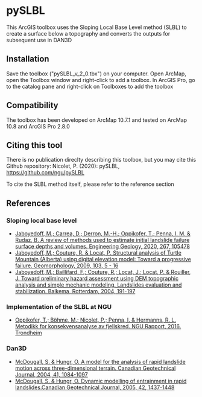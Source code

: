 # pySLBL
This ArcGIS toolbox uses the Sloping Local Base Level method (SLBL) to create a surface below a topography and converts the outputs for subsequent use in DAN3D

## Installation
Save the toolbox ("pySLBL_v_2_0.tbx") on your computer. Open ArcMap, open the Toolbox window and right-click to add a toolbox. In ArcGIS Pro, go to the catalog pane and right-click on Toolboxes to add the toolbox

## Compatibility
The toolbox has been developed on ArcMap 10.7.1 and tested on ArcMap 10.8 and ArcGIS Pro 2.8.0

## Citing this tool
There is no publication direclty describing this toolbox, but you may cite this Github repository: Nicolet, P. (2020): pySLBL, https://github.com/ngu/pySLBL

To cite the SLBL method itself, please refer to the reference section

## References

### Sloping local base level
* [Jaboyedoff, M.; Carrea, D.; Derron, M.-H.; Oppikofer, T.; Penna, I. M. & Rudaz, B. A review of methods used to estimate initial landslide failure surface depths and volumes. Engineering Geology, 2020, 267, 105478](https://www.sciencedirect.com/science/article/pii/S0013795219302078)
* [Jaboyedoff, M.; Couture, R. & Locat, P. Structural analysis of Turtle Mountain (Alberta) using digital elevation model: Toward a progressive failure. Geomorphology, 2009, 103, 5 - 16](https://www.sciencedirect.com/science/article/pii/S0169555X08001426)
* [Jaboyedoff, M.; Baillifard, F.; Couture, R.; Locat, J.; Locat, P. & Rouiller, J. Toward preliminary hazard assessment using DEM topographic analysis and simple mechanic modeling. Landslides evaluation and stabilization. Balkema, Rotterdam, 2004, 191-197](https://quanterra.ch/wp-content/uploads/2015/11/Toward_preliminary_hazard_RIO2004.pdf)

### Implementation of the SLBL at NGU

* [Oppikofer, T.; Böhme, M.; Nicolet, P.; Penna, I. & Hermanns, R. L. Metodikk for konsekvensanalyse av fjellskred. NGU Rapport, 2016. Trondheim](https://www.ngu.no/upload/Publikasjoner/Rapporter/2016/2016_047.pdf)

### Dan3D

* [McDougall, S. & Hungr, O. A model for the analysis of rapid landslide motion across three-dimensional terrain. Canadian Geotechnical Journal, 2004, 41, 1084-1097](https://cdnsciencepub.com/doi/abs/10.1139/t04-052)
* [McDougall, S. & Hungr, O. Dynamic modelling of entrainment in rapid landslides.Canadian Geotechnical Journal, 2005, 42, 1437-1448](https://cdnsciencepub.com/doi/abs/10.1139/t05-064)

